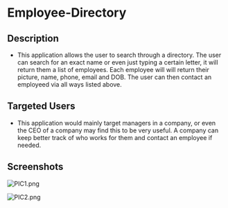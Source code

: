 # Employee-Directory


## Description 

* This application allows the user to search through a directory.
The user can search for an exact name or even just typing a certain
letter, it will return them a list of employees. Each employee will 
will return their picture, name, phone, email and DOB. The user can 
then contact an employeed via all ways listed above.

## Targeted Users

* This application would mainly target managers in a company, or even
the CEO of a company may find this to be very useful. A company can
keep better track of who works for them and contact an employee if needed.

## Screenshots

![PIC1.png](https://raw.github.com/{cdunahee36}/{Employee-Directory}/{main}/{./src/screenshots})

![PIC2.png](https://raw.github.com/{cdunahee36}/{Employee-Directory}/{main}/{./src/screenshots})